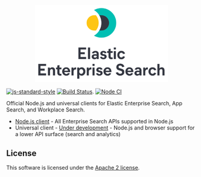 <p align="center">
  <a href="https://github.com/elastic/enterprise-search-js">
    <img src="https://github.com/elastic/enterprise-search-js/raw/main/packages/enterprise-search/test/fixtures/elastic-enterprise-search-logo.png" width="70%" alt="Elastic Enterprise Search" />
  </a>
</p>

[![js-standard-style](https://img.shields.io/badge/code%20style-standard-brightgreen.svg?style=flat)](http://standardjs.com/)  [![Build Status](https://clients-ci.elastic.co/buildStatus/icon?job=elastic%2Benterprise-search-js%2Bmain)](https://clients-ci.elastic.co/job/elastic+enterprise-search-js+main/). [![Node CI](https://github.com/elastic/enterprise-search-js/actions/workflows/nodejs.yml/badge.svg)](https://github.com/elastic/enterprise-search-js/actions/workflows/nodejs.yml)


Official Node.js and universal clients for Elastic Enterprise Search, App Search, and Workplace Search.

- [Node.js client](./packages/enterprise-search) - All Enterprise Search APIs supported in Node.js
- Universal client - [Under development](https://github.com/elastic/enterprise-search-js/pull/8) - Node.js and browser support for a lower API surface (search and analytics)

## License

This software is licensed under the [Apache 2 license](./LICENSE).
